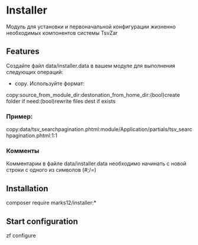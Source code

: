 # Installer
Модуль для установки и первоначальной конфигурации жизненно необходимых компонентов системы TsvZar

## Features
Создайте файл data/installer.data в вашем модуле для выполнения следующих операций:

* copy. Используйте формат: 

copy:source_from_module_dir:destonation_from_home_dir:(bool)create folder if need:(bool)rewrite files dest if exists

### Пример:
copy:data/tsv_searchpagination.phtml:module/Application/partials/tsv_searchpagination.phtml:1:1

### Комменты
Комментарии в файле data/installer.data необходимо начинать с новой строки с одного из символов (#;/=)

## Installation

composer require marks12/installer:*

## Start configuration

zf configure
